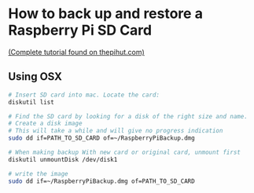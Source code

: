 # How to back up and restore a Raspberry Pi SD Card

[(Complete tutorial found on thepihut.com)](https://thepihut.com/blogs/raspberry-pi-tutorials/17789160-backing-up-and-restoring-your-raspberry-pis-sd-card)

## Using OSX

```bash
# Insert SD card into mac. Locate the card:
diskutil list

# Find the SD card by looking for a disk of the right size and name.
# Create a disk image
# This will take a while and will give no progress indication
sudo dd if=PATH_TO_SD_CARD of=~/RaspberryPiBackup.dmg

# When making backup With new card or original card, unmount first
diskutil unmountDisk /dev/disk1

# write the image
sudo dd if=~/RaspberryPiBackup.dmg of=PATH_TO_SD_CARD
```